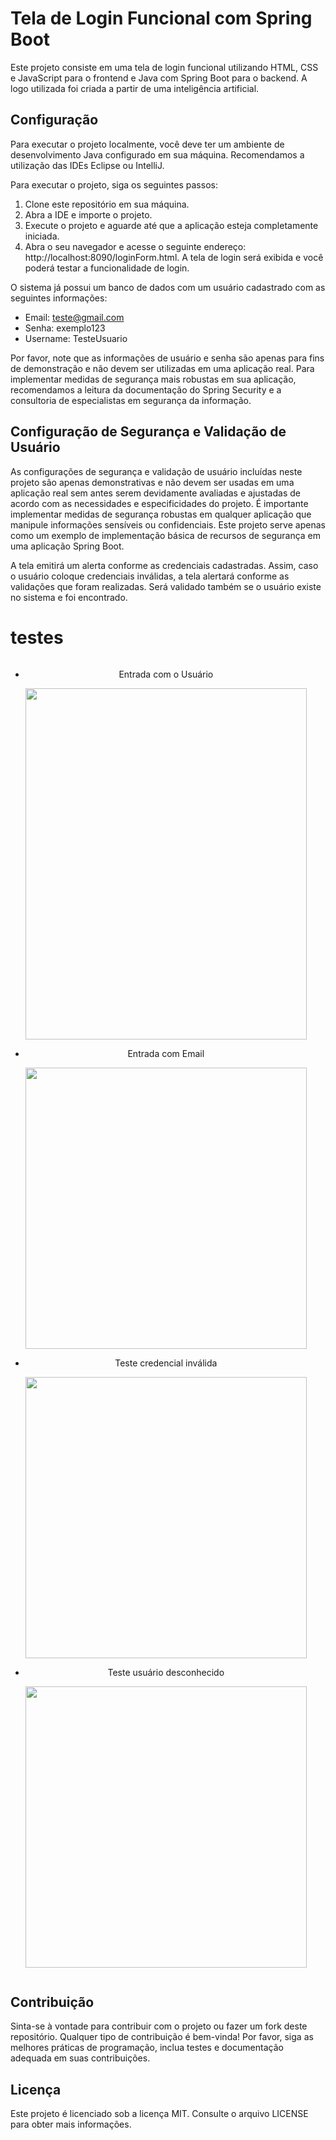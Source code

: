 # Tela de Login Funcional com Spring Boot

Este projeto consiste em uma tela de login funcional utilizando HTML, CSS e JavaScript para o frontend e Java com Spring Boot para o backend. A logo utilizada foi criada a partir de uma inteligência artificial.

## Configuração

Para executar o projeto localmente, você deve ter um ambiente de desenvolvimento Java configurado em sua máquina. Recomendamos a utilização das IDEs Eclipse ou IntelliJ.

Para executar o projeto, siga os seguintes passos:

1. Clone este repositório em sua máquina.
2. Abra a IDE e importe o projeto.
3. Execute o projeto e aguarde até que a aplicação esteja completamente iniciada.
4. Abra o seu navegador e acesse o seguinte endereço: http://localhost:8090/loginForm.html. A tela de login será exibida e você poderá testar a funcionalidade de login.

O sistema já possui um banco de dados com um usuário cadastrado com as seguintes informações:

- Email: teste@gmail.com
- Senha: exemplo123
- Username: TesteUsuario

Por favor, note que as informações de usuário e senha são apenas para fins de demonstração e não devem ser utilizadas em uma aplicação real. Para implementar medidas de segurança mais robustas em sua aplicação, recomendamos a leitura da documentação do Spring Security e a consultoria de especialistas em segurança da informação.

## Configuração de Segurança e Validação de Usuário

As configurações de segurança e validação de usuário incluídas neste projeto são apenas demonstrativas e não devem ser usadas em uma aplicação real sem antes serem devidamente avaliadas e ajustadas de acordo com as necessidades e especificidades do projeto. É importante implementar medidas de segurança robustas em qualquer aplicação que manipule informações sensíveis ou confidenciais. Este projeto serve apenas como um exemplo de implementação básica de recursos de segurança em uma aplicação Spring Boot.

A tela emitirá um alerta conforme as credenciais cadastradas. Assim, caso o usuário coloque credenciais inválidas, a tela alertará conforme as validações que foram realizadas. Será validado também se o usuário existe no sistema e foi encontrado. 



# testes

<div style="display: inline-block;text-align: center;">

- Entrada com o Usuário

	<img src="https://user-images.githubusercontent.com/98768425/233737645-df8697f4-5036-4313-a036-93b94bd57378.gif" title="teste entrada com usuario" alt="" width="450px" height="562px">
  
- Entrada com Email

	<img src="https://user-images.githubusercontent.com/98768425/233737653-b936c537-762b-4181-82aa-cc37857a4723.gif" title="teste entrada com email" alt="" width="450px">
  
- Teste credencial inválida

	<img src="https://user-images.githubusercontent.com/98768425/233737648-5b7d8317-5ed3-491e-b27f-438b45d0f98a.gif" title="teste credencial inválida" alt="" width="450px">
  
- Teste usuário desconhecido

	<img src="https://user-images.githubusercontent.com/98768425/233737655-2686b98d-3fde-4c26-b85e-2833a3e1b4d6.gif" title="teste usuario desconhecido" alt="" width="450px">
</div>


## Contribuição

Sinta-se à vontade para contribuir com o projeto ou fazer um fork deste repositório. Qualquer tipo de contribuição é bem-vinda! Por favor, siga as melhores práticas de programação, inclua testes e documentação adequada em suas contribuições.

## Licença

Este projeto é licenciado sob a licença MIT. Consulte o arquivo LICENSE para obter mais informações.
